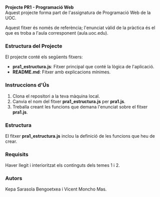 **Projecte PR1 - Programació Web**  
Aquest projecte forma part de l'assignatura de Programació Web de la UOC.  

Aquest fitxer és només de referència; l'enunciat vàlid de la pràctica és el que es troba a l'aula corresponent (aula.uoc.edu).  

### **Estructura del Projecte**  
El projecte conté els següents fitxers:  

- **pra1_estructura.js**: Fitxer principal que conté la lògica de l'aplicació.  
- **README.md**: Fitxer amb explicacions mínimes.  

### **Instruccions d'Ús**  
1. Clona el repositori a la teva màquina local.  
2. Canvia el nom del fitxer **pra1_estructura.js** per **pra1.js**.  
3. Treballa creant les funcions que demana l'enunciat sobre el fitxer **pra1.js**.  

### **Estructura**  
El fitxer **pra1_estructura.js** inclou la definició de les funcions que heu de crear.  

### **Requisits**  
Haver llegit i interioritzat els continguts dels temes 1 i 2.  

### **Autors**  
Kepa Sarasola Bengoetxea i Vicent Moncho Mas.
